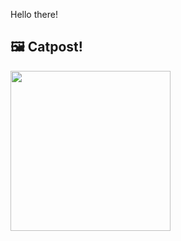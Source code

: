 Hello there!



## 🖼️ Catpost!

<sub>
    <img src="https://cdn2.thecatapi.com/images/7f4.jpg" height="256">
</sub>

